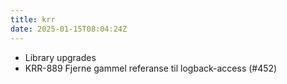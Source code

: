 ```yaml
---
title: krr
date: 2025-01-15T08:04:24Z
---
```

- Library upgrades
- KRR-889 Fjerne gammel referanse til logback-access (#452)

